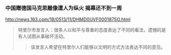 ### 中国赠德国马克思雕像遭人为纵火 揭幕还不到一周
http://news.163.com/18/0513/11/DHMD0UVF0001875O.html
>特里尔市发言人：很多人以和平与尊重的态度表达了不同的看法，遗憾的是有人试图从事破坏活动。
>>该发言人希望在特里尔人们能够以文明的方式方法表达不同的意见。
